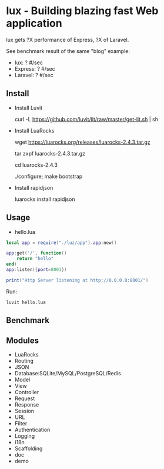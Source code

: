 # lux - Building blazing fast Web application
lux gets ?X performance of Express, ?X of Laravel.

See benchmark result of the same "blog" example:
- lux: ? #/sec
- Express: ? #/sec
- Laravel: ? #/sec

## Install
- Install Luvit

    curl -L https://github.com/luvit/lit/raw/master/get-lit.sh | sh

- Install LuaRocks

    wget https://luarocks.org/releases/luarocks-2.4.3.tar.gz

    tar zxpf luarocks-2.4.3.tar.gz

    cd luarocks-2.4.3

    ./configure; make bootstrap

- Install rapidjson

    luarocks install rapidjson

## Usage
- hello.lua
```Lua
local app = require("./luz/app").app:new()

app:get('/', function()
	return "hello"
end)
app:listen({port=8001})

print("Http Server listening at http://0.0.0.0:8001/")
```
Run:

    luvit hello.lua

## Benchmark

## Modules
- LuaRocks
- Routing
- JSON
- Database:SQLite/MySQL/PostgreSQL/Redis
- Model
- View
- Controller
- Request
- Response
- Session
- URL
- Filter
- Authentication
- Logging
- i18n
- Scaffolding
- doc
- demo